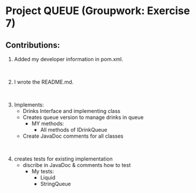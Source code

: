 # Project QUEUE (Groupwork: Exercise 7)

## Contributions:

1. Added my developer information in pom.xml.
<br>

2. I wrote the README.md.
<br>

3. Implements:
    - Drinks Interface and implementing class
    - Creates queue version to manage drinks in queue
        - MY methods:
            - All methods of IDrinkQueue
    - Create JavaDoc comments for all classes  
<br>

4. creates tests for existing implementation
    - discribe in JavaDoc & comments how to test
        - My tests:
            - Liquid
            - StringQueue
<br>

